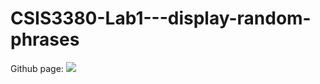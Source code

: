 # CSIS3380-Lab1---display-random-phrases

Github page:  ![](https://bengisugelin.github.io/CSIS3380-Lab1---display-random-phrases/)


